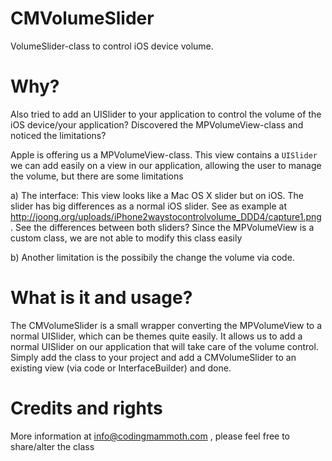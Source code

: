CMVolumeSlider
==============

VolumeSlider-class to control iOS device volume.

Why?
==============

Also tried to add an UISlider to your application to control the volume of the iOS device/your application?
Discovered the MPVolumeView-class and noticed the limitations?

Apple is offering us a MPVolumeView-class. This view contains a `UISlider` we can add easily on a view in our application,
allowing the user to manage the volume, but there are some limitations

a) The interface:  This view looks like a Mac OS X slider but on iOS. The slider has big differences as a normal iOS slider.
See as example at http://joong.org/uploads/iPhone2waystocontrolvolume_DDD4/capture1.png . See the differences between both sliders?
Since the MPVolumeView is a custom class, we are not able to modify this class easily

b) Another limitation is the possibily the change the volume via code.

What is it and usage?
==============

The CMVolumeSlider is a small wrapper converting the MPVolumeView to a normal UISlider, which can be themes quite easily.
It allows us to add a normal UISlider on our application that will take care of the volume control.
Simply add the class to your project and add a CMVolumeSlider to an existing view (via code or InterfaceBuilder) and done.

Credits and rights
==============

More information at info@codingmammoth.com , please feel free to share/alter the class
